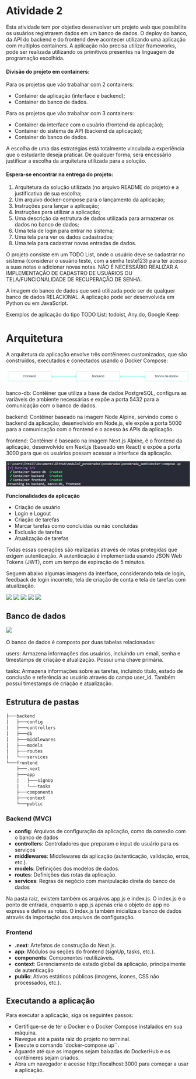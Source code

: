 # Atividade 2

Esta atividade tem por objetivo desenvolver um projeto web que possibilite os usuários registrarem dados em um banco de dados. O deploy do banco, da API do backend e do frontend deve acontecer utilizando uma aplicação com multiplos containers. A aplicação não precisa utilizar frameworks, pode ser realizada utilizando os primitivos presentes na linguagem de programação escolhida.

#### Divisão do projeto em containers:
Para os projetos que vão trabalhar com 2 containers:
- Container da aplicação (interface e backend);
- Container do banco de dados.

Para os projetos que vão trabalhar com 3 containers:
- Container da interface com o usuário (frontend da aplicação);
- Container do sistema de API (backend da aplicação);
- Container do banco de dados.

A escolha de uma das estratégias está totalmente vinculada a experiência que o estudante deseja praticar. De qualquer forma, será encessário justificar a escolha da arquitetura utilizada para a solução. 

#### Espera-se encontrar na entrega do projeto:
1. Arquitetura da solução utilizada (no arquivo README do projeto) e a justificativa de sua escolha;
2. Um arquivo docker-compose para o lançamento da aplicação;
3. Instruções para lançar a aplicação;
4. Instruções para utilizar a aplicação;
5. Uma descrição da estrutura de dados utilizada para armazenar os dados no banco de dados;
6. Uma tela de login para entrar no sistema;
7. Uma tela para ver os dados cadastrados;
8. Uma tela para cadastrar novas entradas de dados.

O projeto consiste em um TODO List, onde o usuário deve se cadastrar no sistema (considerar o usuário teste, com a senha teste123) para ter acesso a suas notas e adicionar novas notas. NÃO É NECESSÁRIO REALIZAR A IMPLEMENTAÇÃO DE CADASTRO DE USUÁRIOS OU TELA/FUNCIONALIDADE DE RECUPERAÇÃO DE SENHA.

A imagem do banco de dados que será utilizada pode ser de qualquer banco de dados RELACIONAL. A aplicação pode ser desenvolvida em Python ou em JavaScript.

Exemplos de aplicação do tipo TODO List: todoist, Any.do, Google Keep

# Arquitetura
A arquitetura da aplicação envolve três contêineres customizados, que são construídos, executados e conectados usando o Docker Compose:

<img src='arquitetura-sem3.png'>

banco-db: Contêiner que utiliza a base de dados PostgreSQL, configura as variáveis de ambiente necessárias e expõe a porta 5432 para a comunicação com o banco de dados.

backend: Contêiner baseado na imagem Node Alpine, servindo como o backend da aplicação, desenvolvido em Node.js, ele expõe a porta 5000 para a comunicação com o frontend e o acesso às APIs da aplicação.

frontend: Contêiner é baseado na imagem Next.js Alpine, é o frontend da aplicação, desenvolvido em Next.js (baseado em React) e expõe a porta 3000 para que os usuários possam acessar a interface da aplicação.

<img src='docker-compose-up-sem3.png'>

**Funcionalidades da aplicação**
- Criação de usuário
- Login e Logout
- Criação de tarefas
- Marcar tarefas como concluídas ou não concluídas
- Exclusão de tarefas
- Atualização de tarefas

Todas essas operações são realizadas através de rotas protegidas que exigem autenticação. A autenticação é implementada usando JSON Web Tokens (JWT), com um tempo de expiração de 5 minutos.

Seguem abaixo algumas imagens da interface, considerando tela de login, feedback de login incorreto, tela de criação de conta e tela de tarefas com atualização.

<img src='login.png'>
<img src='loginIncorreto.png'>
<img src='criarConta.png'>
<img src='tarefas.png'>
<img src='alterandoTarefas.png'>


## Banco de dados
<img src='db.png'>

O banco de dados é composto por duas tabelas relacionadas:

users: Armazena informações dos usuários, incluindo um email, senha e timestamps de criação e atualização. Possui uma chave primária.

tasks: Armazena informações sobre as tarefas, incluindo título, estado de conclusão e referência ao usuário através do campo user_id. Também possui timestamps de criação e atualização.

## Estrutura de pastas

```
├───backend
│   ├───config
│   ├───controllers
│   ├───db
│   ├───middlewares
│   ├───models
│   ├───routes
│   └───services
└───frontend
    ├───.next
    ├───app
    │   ├───signUp
    │   └───tasks
    ├───components
    ├───context
    └───public
```

### Backend (MVC)

- **config**: Arquivos de configuração da aplicação, como da conexão com o banco de dados
- **controllers**: Controladores que preparam o input do usuário para os serviços
- **middlewares**: Middlewares da aplicação (autenticação, validação, erros, etc.).
- **models**: Definições dos modelos de dados.
- **routes**: Definições das rotas da aplicação.
- **services**: Regras de negócio com manipulação direta do banco de dados

Na pasta raiz, existem também os arquivos app.js e index.js. O index.js é o ponto de entrada, enquanto o app.js apenas cria o objeto de app no express e define as rotas. O index.js também inicializa o banco de dados através da importação dos arquivos de configuração.

### Frontend

- **.next**: Artefatos de construção do Next.js.
- **app**: Módulos ou seções do frontend (signUp, tasks, etc.).
- **components**: Componentes reutilizáveis.
- **context**: Gerenciamento de estado global da aplicação, principalmente de autenticação
- **public**: Ativos estáticos públicos (imagens, ícones, CSS não processados, etc.).

## Executando a aplicação
Para executar a aplicação, siga os seguintes passos:

- Certifique-se de ter o Docker e o Docker Compose instalados em sua máquina.
- Navegue até a pasta raiz do projeto no terminal.
- Execute o comando `docker-compose up``.
- Aguarde até que as imagens sejam baixadas do DockerHub e os contêineres sejam criados.
- Abra um navegador e acesse http://localhost:3000 para começar a usar a aplicação.
